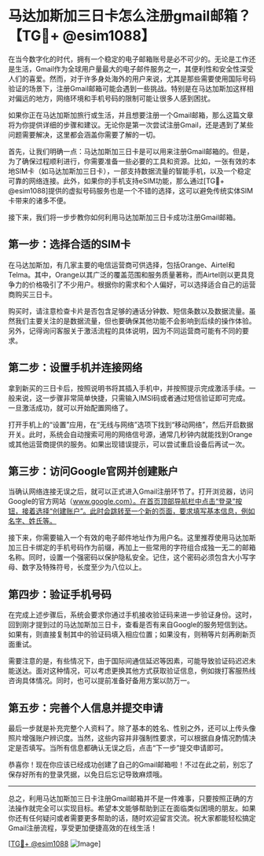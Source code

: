 # 马达加斯加三日卡怎么注册gmail邮箱？【TG💪+ @esim1088】

在当今数字化的时代，拥有一个稳定的电子邮箱账号是必不可少的。无论是工作还是生活，Gmail作为全球用户量最大的电子邮件服务之一，其便利性和安全性深受人们的喜爱。然而，对于许多身处海外的用户来说，尤其是那些需要使用国际号码验证的场景下，注册Gmail邮箱可能会遇到一些挑战。特别是在马达加斯加这样相对偏远的地方，网络环境和手机号码的限制可能让很多人感到困扰。

如果你正在马达加斯加旅行或生活，并且想要注册一个Gmail邮箱，那么这篇文章将为你提供详细的步骤和建议。无论你是第一次尝试注册Gmail，还是遇到了某些问题需要解决，这里都会涵盖你需要了解的一切。

首先，让我们明确一点：马达加斯加三日卡是可以用来注册Gmail邮箱的。但是，为了确保过程顺利进行，你需要准备一些必要的工具和资源。比如，一张有效的本地SIM卡（如马达加斯加三日卡），一部支持数据流量的智能手机，以及一个稳定可靠的网络连接。此外，如果你的手机支持eSIM功能，那么通过[TG💪+ @esim1088]提供的虚拟号码服务也是一个不错的选择，这可以避免传统实体SIM卡带来的诸多不便。

接下来，我们将一步步教你如何利用马达加斯加三日卡成功注册Gmail邮箱。

## 第一步：选择合适的SIM卡

在马达加斯加，有几家主要的电信运营商可供选择，包括Orange、Airtel和Telma。其中，Orange以其广泛的覆盖范围和服务质量著称，而Airtel则以更具竞争力的价格吸引了不少用户。根据你的需求和个人偏好，可以选择适合自己的运营商购买三日卡。

购买时，请注意检查卡片是否包含足够的通话分钟数、短信条数以及数据流量。虽然我们主要关注的是数据流量，但也要确保其他功能不会影响到后续的操作体验。另外，记得询问客服关于激活流程的具体说明，因为不同运营商可能有不同的要求。

## 第二步：设置手机并连接网络

拿到新买的三日卡后，按照说明书将其插入手机中，并按照提示完成激活手续。一般来说，这一步骤非常简单快捷，只需输入IMSI码或者通过短信验证即可完成。一旦激活成功，就可以开始配置网络了。

打开手机上的“设置”应用，在“无线与网络”选项下找到“移动网络”，然后开启数据开关。此时，系统会自动搜索可用的网络信号源，通常几秒钟内就能找到Orange或其他运营商提供的服务。如果出现错误提示，可以尝试重启设备后再试一次。

## 第三步：访问Google官网并创建账户

当确认网络连接无误之后，就可以正式进入Gmail注册环节了。打开浏览器，访问Google的官方网站（www.google.com）。在首页顶部导航栏中点击“登录”按钮，接着选择“创建账户”。此时会跳转至一个新的页面，要求填写基本信息，例如名字、姓氏等。

接下来，你需要输入一个有效的电子邮件地址作为用户名。这里推荐使用马达加斯加三日卡绑定的手机号码作为前缀，再加上一些常用的字符组合成独一无二的邮箱名称。同时，设置一个强密码以保护隐私安全。记住，这个密码必须包含大小写字母、数字及特殊符号，长度至少为八位以上。

## 第四步：验证手机号码

在完成上述步骤后，系统会要求你通过手机接收验证码来进一步验证身份。这时，回到刚才提到过的马达加斯加三日卡，查看是否有来自Google的服务短信到达。如果有，则直接复制其中的验证码填入相应位置；如果没有，则稍等片刻再刷新页面重试。

需要注意的是，有些情况下，由于国际间通信延迟等因素，可能导致验证码迟迟未能送达。面对这种情况，可以考虑更换其他方式获取验证信息，例如拨打客服热线咨询具体情况。同时，也可以提前准备好备用方案以防万一。

## 第五步：完善个人信息并提交申请

最后一步就是补充完整个人资料了。除了基本的姓名、性别之外，还可以上传头像照片增强账户辨识度。当然，这些内容并非强制性要求，可以根据自身情况酌情决定是否填写。当所有信息都确认无误之后，点击“下一步”提交申请即可。

恭喜你！现在你应该已经成功创建了自己的Gmail邮箱啦！不过在此之前，别忘了保存好所有的登录凭据，以免日后忘记导致麻烦哦。

---

总之，利用马达加斯加三日卡注册Gmail邮箱并不是一件难事，只要按照正确的方法操作就完全可以实现目标。希望本文能够帮助到正在面临类似困境的朋友。如果你还有任何疑问或者需要更多帮助的话，随时欢迎留言交流。祝大家都能轻松搞定Gmail注册流程，享受更加便捷高效的在线生活！

[[TG💪+ @esim1088](https://t.me/s/esim1088) ![Image](https://i.postimg.cc/4NQfJmqS/Snipaste-2025-05-13-00-14-12.png)]
